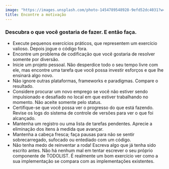 ```yaml
---
image: "https://images.unsplash.com/photo-1454789548928-9efd52dc4031?w=500&auto=format&fit=crop&q=60&ixlib=rb-4.0.3&ixid=M3wxMjA3fDB8MHxjb2xsZWN0aW9uLXBhZ2V8OXwyTWptbWlzV0JQTXx8ZW58MHx8fHx8"
title: Encontre a motivação
---
```


### Descubra o que você gostaria de fazer. E então faça.

- Execute pequenos exercícios práticos, que representem um exercício valioso. Depois jogue o código fora.
- Encontre um problema de codificação que você gostaria de resolver somente por diversão.
- Inicie um projeto pessoal. Não desperdice todo o seu tempo livre com ele, mas encontre uma tarefa que você possa investir esforços e que lhe ensinará algo novo.
- Não ignore outras plataformas, frameworks e paradigmas. Compare o resultado.
- Considere procurar um novo emprego se você não estiver sendo impulsionado e desafiado no local em que estiver trabalhando no momento. Não aceite somente pelo status.
- Certifique-se que você possa ver o progresso do que está fazendo. Revise os logs do sistema de controle de versões para ver o que foi alcançado.
- Mantenha um registro ou uma lista de tarefas pendentes. Aprecie a eliminação dos itens à medida que avançar.
- Mantenha a cabeça fresca; faça pausas para não se sentir sobrecarregado, sufocado ou entediado com um código.
- Não tenha medo de reinventar a roda! Escreva algo que já tenha sido escrito antes. Não há nenhum mal em tentar escrever o seu próprio componente de TODOLIST. É realmente um bom exercício ver como a sua implementação se compara com as implementações existentes.
